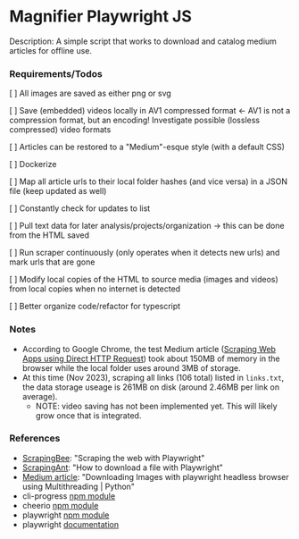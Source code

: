 # Magnifier Playwright JS

Description: A simple script that works to download and catalog medium articles for offline use.


### Requirements/Todos

[ ] All images are saved as either png or svg

[ ] Save (embedded) videos locally in AV1 compressed format <- AV1 is not a compression format, but an encoding! Investigate possible (lossless compressed) video formats

[ ] Articles can be restored to a "Medium"-esque style (with a default CSS)

[ ] Dockerize

[ ] Map all article urls to their local folder hashes (and vice versa) in a JSON file (keep updated as well)

[ ] Constantly check for updates to list

[ ] Pull text data for later analysis/projects/organization -> this can be done from the HTML saved

[ ] Run scraper continuously (only operates when it detects new urls) and mark urls that are gone

[ ] Modify local copies of the HTML to source media (images and videos) from local copies when no internet is detected

[ ] Better organize code/refactor for typescript


### Notes

 - According to Google Chrome, the test Medium article ([Scraping Web Apps using Direct HTTP Request](https://medium.com/analytics-vidhya/scraping-web-apps-using-direct-http-request-f5c02a2874fe)) took about 150MB of memory in the browser while the local folder uses around 3MB of storage.
 - At this time (Nov 2023), scraping all links (106 total) listed in `links.txt`, the data storage useage is 261MB on disk (around 2.46MB per link on average).
     - NOTE: video saving has not been implemented yet. This will likely grow once that is integrated.


### References

 - [ScrapingBee](https://www.scrapingbee.com/blog/playwright-web-scraping/): "Scraping the web with Playwright"
 - [ScrapingAnt](https://scrapingant.com/blog/playwright-download-file): "How to download a file with Playwright"
 - [Medium article](https://medium.com/@animeshsingh161/downloading-images-with-playwright-headless-browser-using-multithreading-python-b22d54311eda): "Downloading Images with playwright headless browser using Multithreading | Python"
 - cli-progress [npm module](https://www.npmjs.com/package/cli-progress)
 - cheerio [npm module](https://www.npmjs.com/package/cheerio)
 - playwright [npm module](https://www.npmjs.com/package/playwright)
 - playwright [documentation](https://playwright.dev/docs/intro)